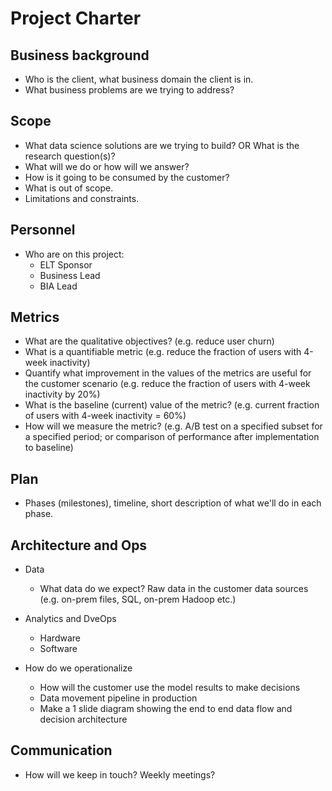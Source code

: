 # Project Charter

## Business background

* Who is the client, what business domain the client is in.
* What business problems are we trying to address?

## Scope
* What data science solutions are we trying to build? OR What is the research question(s)?
* What will we do or how will we answer?
* How is it going to be consumed by the customer?
* What is out of scope.
* Limitations and constraints.

## Personnel
* Who are on this project:
	* ELT Sponsor
	* Business Lead
	* BIA Lead
	
## Metrics
* What are the qualitative objectives? (e.g. reduce user churn)
* What is a quantifiable metric  (e.g. reduce the fraction of users with 4-week inactivity)
* Quantify what improvement in the values of the metrics are useful for the customer scenario (e.g. reduce the  fraction of users with 4-week inactivity by 20%) 
* What is the baseline (current) value of the metric? (e.g. current fraction of users with 4-week inactivity = 60%)
* How will we measure the metric? (e.g. A/B test on a specified subset for a specified period; or comparison of performance after implementation to baseline)

## Plan
* Phases (milestones), timeline, short description of what we'll do in each phase.

## Architecture and Ops
* Data
  * What data do we expect? Raw data in the customer data sources (e.g. on-prem files, SQL, on-prem Hadoop etc.)

* Analytics and DveOps
  * Hardware
  * Software

* How do we operationalize
  * How will the customer use the model results to make decisions
  * Data movement pipeline in production
  * Make a 1 slide diagram showing the end to end data flow and decision architecture

## Communication
* How will we keep in touch? Weekly meetings?
